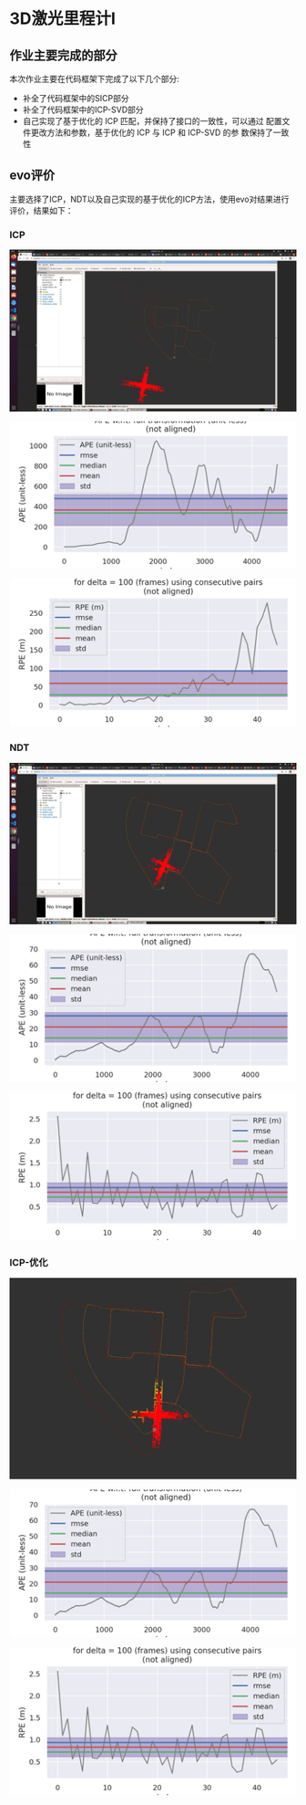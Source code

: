 # 3D激光里程计I

## 作业主要完成的部分 

本次作业主要在代码框架下完成了以下几个部分:

* 补全了代码框架中的SICP部分
* 补全了代码框架中的ICP-SVD部分
* 自己实现了基于优化的 ICP 匹配，并保持了接口的一致性，可以通过 配置文件更改方法和参数，基于优化的 ICP 与 ICP 和 ICP-SVD 的参 数保持了一致性

## evo评价

主要选择了ICP，NDT以及自己实现的基于优化的ICP方法，使用evo对结果进行评价，结果如下：

### ICP

![ICP结果](./pictures/ICP.png)





![ICP_ape](./pictures/ICP_ape.png)

![](./pictures/ICP_rpe.png)

### NDT

![](./pictures/NDT.png)



![](./pictures/NDT_ape.png)



![](./pictures/NDT_rpe.png)

### ICP-优化

![](./pictures/GN.png)



![](./pictures/NDT_ape.png)



![](./pictures/NDT_rpe.png)

